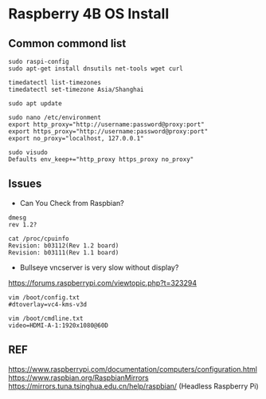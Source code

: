 # Raspberry 4B OS Install

## Common commond list

```
sudo raspi-config
sudo apt-get install dnsutils net-tools wget curl

timedatectl list-timezones
timedatectl set-timezone Asia/Shanghai

sudo apt update

sudo nano /etc/environment
export http_proxy="http://username:password@proxy:port"
export https_proxy="http://username:password@proxy:port"
export no_proxy="localhost, 127.0.0.1"

sudo visudo
Defaults env_keep+="http_proxy https_proxy no_proxy"
```

## Issues

* Can You Check from Raspbian?

```
dmesg
rev 1.2?

cat /proc/cpuinfo
Revision: b03112(Rev 1.2 board)
Revision: b03111(Rev 1.1 board)
```

* Bullseye vncserver is very slow without display?

https://forums.raspberrypi.com/viewtopic.php?t=323294

```
vim /boot/config.txt
#dtoverlay=vc4-kms-v3d

vim /boot/cmdline.txt
video=HDMI-A-1:1920x1080@60D
```

## REF
https://www.raspberrypi.com/documentation/computers/configuration.html
https://www.raspbian.org/RaspbianMirrors
https://mirrors.tuna.tsinghua.edu.cn/help/raspbian/
(Headless Raspberry Pi)
